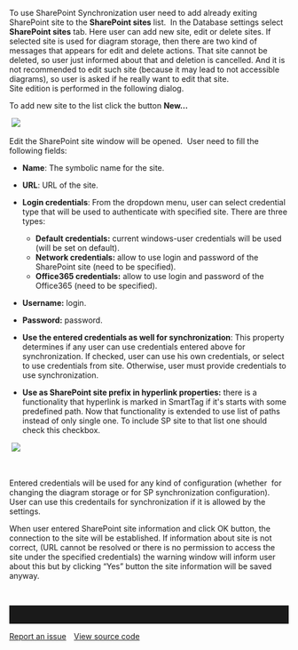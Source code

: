 To use SharePoint Synchronization user need to add already exiting
SharePoint site to the **SharePoint sites** list.  In the Database
settings select **SharePoint sites** tab. Here user can add new site,
edit or delete sites. If selected site is used for diagram storage, then
there are two kind of messages that appears for edit and delete actions.
That site cannot be deleted, so user just informed about that and
deletion is cancelled. And it is not recommended to edit such site
(because it may lead to not accessible diagrams), so user is asked if he
really want to edit that site.  
Site edition is performed in the following dialog.

To add new site to the list click the button **New…** 

 ![](//images.ctfassets.net/utx1h0gfm1om/2OoLQYjnRmqWA2qce0k0Kg/6300ca5f193f8d48540ed083b1742106/329161.png)

Edit the SharePoint site window will be opened.  User need to fill the
following fields:

- **Name**: The symbolic name for the site.

- **URL**: URL of the site.

- **Login credentials**: From the dropdown menu, user can select
credential type that will be used to authenticate with specified site.
There are three types:

  -   **Default credentials:** current windows-user credentials will be used (will be set on default).
  -   **Network credentials:** allow to use login and password of the
    SharePoint site (need to be specified).
  -   **Office365 credentials:** allow to use login and password of the
    Office365 (need to be specified).

- **Username:** login.

- **Password:** password.

- **Use the entered credentials as well for synchronization**: This
property determines if any user can use credentials entered above for
synchronization. If checked, user can use his own credentials, or select
to use credentials from site. Otherwise, user must provide credentials
to use synchronization.

- **Use as SharePoint site prefix in hyperlink properties:** there is a
functionality that hyperlink is marked in SmartTag if it's starts with
some predefined path. Now that functionality is extended to use list of
paths instead of only single one. To include SP site to that list one
should check this checkbox.

 ![](//images.ctfassets.net/utx1h0gfm1om/1bzu2DWZUu4EOcCIusq8ka/2da990920d3376b4f6db456e41240ded/329160.png)

 

Entered credentials will be used for any kind of configuration (whether
 for changing the diagram storage or for SP synchronization
configuration). User can use this credentails for synchronization if it
is allowed by the settings.

When user entered SharePoint site information and click OK button, the
connection to the site will be established. If information about site is
not correct, (URL cannot be resolved or there is no permission to access
the site under the specified credentials) the warning window will inform
user about this but by clicking “Yes” button the site information will
be saved anyway.

 


<hr style="padding-top:2rem" />
<a href="https://github.com/process4/docs/issues" target="_blank" class="bgw btn btn-primary btn-lg shadow-sm">Report an issue</a>
<a href="https://github.com/process4/docs" target="_blank" class="bgw btn btn-primary btn-lg shadow-sm" style="margin-left:10px;">View source code</a>